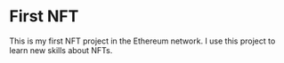 # First NFT

This is my first NFT project in the Ethereum network. I use this project to learn new skills about NFTs.